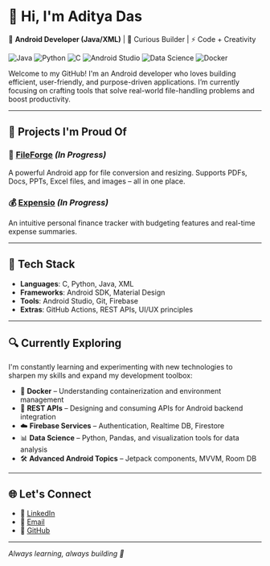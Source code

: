# 👋 Hi, I'm Aditya Das

🎯 **Android Developer (Java/XML)** | 🧠 Curious Builder | ⚡ Code + Creativity

![Java](https://img.shields.io/badge/Java-Intermediate-blue)
![Python](https://img.shields.io/badge/Python-Intermediate-yellow)
![C](https://img.shields.io/badge/C-Intermediate-lightblue)
![Android Studio](https://img.shields.io/badge/Android_Studio-Primary-green)
![Data Science](https://img.shields.io/badge/Learning-Data_Science-purple)
![Docker](https://img.shields.io/badge/Learning-Docker-yellow)

Welcome to my GitHub! I'm an Android developer who loves building efficient, user-friendly, and purpose-driven applications. I’m currently focusing on crafting tools that solve real-world file-handling problems and boost productivity.

---

## 🚀 Projects I'm Proud Of

### 📁 [FileForge](https://github.com/CodeSmithAditya/FileForge) *(In Progress)* 
A powerful Android app for file conversion and resizing. Supports PDFs, Docs, PPTs, Excel files, and images – all in one place.

### 💰 [Expensio](https://github.com/CodeSmithAditya/Expensio) *(In Progress)*  
An intuitive personal finance tracker with budgeting features and real-time expense summaries.

---

## 🧰 Tech Stack

- **Languages**: C, Python, Java, XML
- **Frameworks**: Android SDK, Material Design
- **Tools**: Android Studio, Git, Firebase
- **Extras**: GitHub Actions, REST APIs, UI/UX principles

---

## 🔍 Currently Exploring

I'm constantly learning and experimenting with new technologies to sharpen my skills and expand my development toolbox:

- 🐳 **Docker** – Understanding containerization and environment management
- 🔗 **REST APIs** – Designing and consuming APIs for Android backend integration
- ☁️ **Firebase Services** – Authentication, Realtime DB, Firestore
- 📊 **Data Science** – Python, Pandas, and visualization tools for data analysis
- 🛠️ **Advanced Android Topics** – Jetpack components, MVVM, Room DB

---

## 🌐 Let's Connect

- 🔗 [LinkedIn](https://www.linkedin.com/in/adadityadas)
- 📧 [Email](mailto:adadityadas99@gmail.com)
- 🐙 [GitHub](https://github.com/CodeSmithAditya)

---

_Always learning, always building 🚀_

